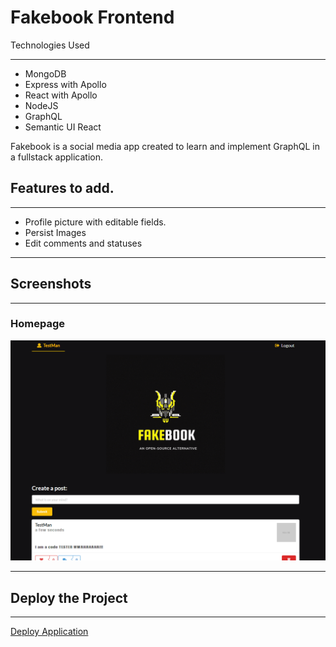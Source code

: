 # Fakebook Frontend

Technologies Used

---

- MongoDB
- Express with Apollo
- React with Apollo
- NodeJS
- GraphQL
- Semantic UI React

Fakebook is a social media app created to learn and implement GraphQL in a fullstack application.

## Features to add.

---

- Profile picture with editable fields.
- Persist Images
- Edit comments and statuses

---

## Screenshots

---

### Homepage

![Homepage](./screenshots/homepage_screnshot.png)

---


## Deploy the Project

---

[Deploy Application](https://fakebook-ql.herokuapp.com/)

